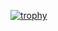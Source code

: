 [![trophy](https://github-profile-trophy.vercel.app/?yutakatahira=ryo-ma)](https://github.com/ryo-ma/github-profile-trophy)
